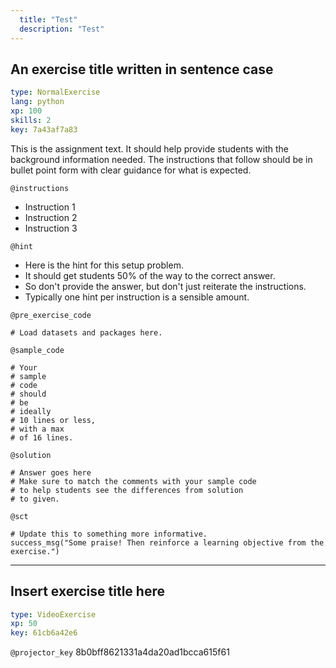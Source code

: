 ```yaml
---
  title: "Test"
  description: "Test"
---
```


## An exercise title written in sentence case

```yaml
type: NormalExercise 
lang: python
xp: 100 
skills: 2
key: 7a43af7a83   
```


This is the assignment text. It should help provide students with the background information needed.
The instructions that follow should be in bullet point form with clear guidance for what is expected.


`@instructions`
- Instruction 1
- Instruction 2
- Instruction 3

`@hint`
- Here is the hint for this setup problem. 
- It should get students 50% of the way to the correct answer.
- So don't provide the answer, but don't just reiterate the instructions.
- Typically one hint per instruction is a sensible amount.

`@pre_exercise_code`

```{python}
# Load datasets and packages here.
```

`@sample_code`

```{python}
# Your
# sample
# code
# should
# be
# ideally
# 10 lines or less,
# with a max
# of 16 lines.
```

`@solution`

```{python}
# Answer goes here
# Make sure to match the comments with your sample code
# to help students see the differences from solution
# to given.
```

`@sct`

```{python}
# Update this to something more informative.
success_msg("Some praise! Then reinforce a learning objective from the exercise.")
```

---

## Insert exercise title here

```yaml
type: VideoExercise 
xp: 50 
key: 61cb6a42e6   
```

`@projector_key`
8b0bff8621331a4da20ad1bcca615f61